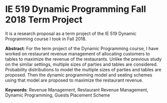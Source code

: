 # IE 519 Dynamic Programming Fall 2018 Term Project

It is a research proposal as a term project of the IE 519 Dynamic Programming course I took in Fall 2018. 

**Abstract**: For the term project of the Dynamic Programming course, I have worked on restaurant revenue management of allocating customers to tables to maximize the revenue of the restaurants. Unlike the previous study on the similar settings, multiple sizes of parties and tables are considered. Probability distributions to model the multiple sizes of parties and tables are proposed. Then the dynamic programming model and seating schemes using that model are proposed to maximize the restaurant revenue.

**Keywords**: Revenue Management, Restaurant Revenue Management, Dynamic Programming, Guests Placement Scheme
